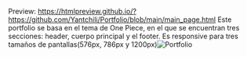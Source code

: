 Preview: https://htmlpreview.github.io/?https://github.com/Yantchili/Portfolio/blob/main/main_page.html
Este portfolio se basa en el tema de One Piece, en el que se encuentran tres secciones: header, cuerpo principal y el footer. 
Es responsive para tres tamaños de pantallas(576px, 786px y 1200px)![Portfolio](https://user-images.githubusercontent.com/112888040/201534342-35e5a225-33de-4dec-8da4-dd1b9a7dfff5.png)
